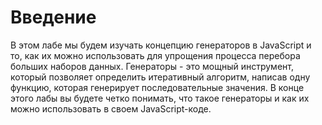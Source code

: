 # Введение

В этом лабе мы будем изучать концепцию генераторов в JavaScript и то, как их можно использовать для упрощения процесса перебора больших наборов данных. Генераторы - это мощный инструмент, который позволяет определить итеративный алгоритм, написав одну функцию, которая генерирует последовательные значения. В конце этого лабы вы будете четко понимать, что такое генераторы и как их можно использовать в своем JavaScript-коде.
